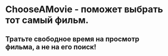 # ChooseAMovie - поможет выбрать тот самый фильм.

## Тратьте свободное время на просмотр фильма, а не на его поиск!


